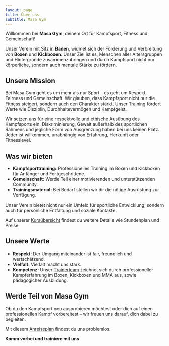 ```yaml
---
layout: page
title: Über uns 
subtitle: Masa Gym
---
```


Willkommen bei **Masa Gym**, deinem Ort für Kampfsport, Fitness und Gemeinschaft!  

Unser Verein mit Sitz in **Baden**, widmet sich der Förderung und Verbreitung von **Boxen** und **Kickboxen**. Unser Ziel ist es, Menschen aller Altersgruppen und Hintergründe zusammenzubringen und durch Kampfsport nicht nur körperliche, sondern auch mentale Stärke zu fördern.

## Unsere Mission

Bei Masa Gym geht es um mehr als nur Sport – es geht um Respekt, Fairness und Gemeinschaft. Wir glauben, dass Kampfsport nicht nur die Fitness steigert, sondern auch den Charakter stärkt. Unser Training fördert Werte wie Disziplin, Durchhaltevermögen und Kampfgeist.  

Wir setzen uns für eine respektvolle und ethische Ausübung des Kampfsports ein. Diskriminierung, Gewalt außerhalb des sportlichen Rahmens und jegliche Form von Ausgrenzung haben bei uns keinen Platz. Jeder ist willkommen, unabhängig von Erfahrung, Herkunft oder Fitnesslevel.

## Was wir bieten

- **Kampfsporttraining:** Professionelles Training im Boxen und Kickboxen für Anfänger und Fortgeschrittene.
- **Gemeinschaft:** Werde Teil einer motivierenden und unterstützenden Community.
- **Trainingsmaterial:** Bei Bedarf stellen wir dir die nötige Ausrüstung zur Verfügung.  

Unser Verein bietet nicht nur ein Umfeld für sportliche Entwicklung, sondern auch für persönliche Entfaltung und soziale Kontakte.

Auf unserer [Kursübersicht](/pages/courses.md) findest du weitere Details wie Stundenplan und Preise.

## Unsere Werte

- **Respekt:** Der Umgang miteinander ist fair, freundlich und wertschätzend.
- **Vielfalt:** Vielfalt macht uns stark.  
- **Kompetenz:** Unser [Trainerteam](/pages/about/trainers.md) zeichnet sich durch professioneller Kampferfahrung im Boxen, Kickboxen und MMA aus, sowie pädagogicher Ausbildung.

## Werde Teil von Masa Gym

Ob du den Kampfsport neu ausprobieren möchtest oder dich auf einen professionellen Kampf vorbereitest – wir freuen uns darauf, dich dabei zu begleiten.

Mit diesem [Anreiseplan](/pages/location.md) findest du uns problemlos.

**Komm vorbei und trainiere mit uns.**  
